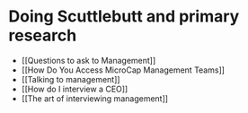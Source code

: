 # Doing Scuttlebutt and primary research
- [[Questions to ask to Management]]
- [[How Do You Access MicroCap Management Teams]]
- [[Talking to management]]
- [[How do I interview a CEO]]
- [[The art of interviewing management]]